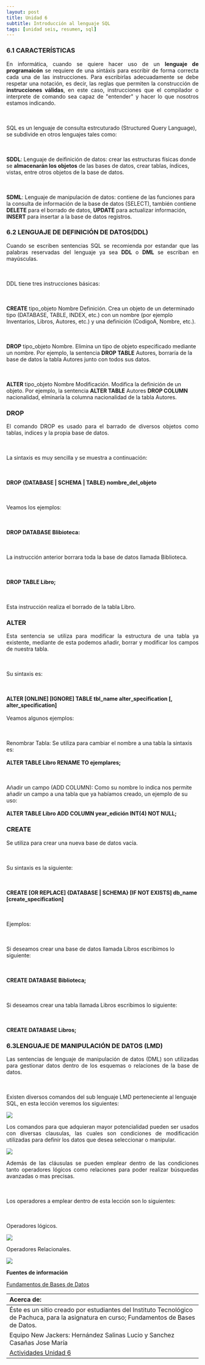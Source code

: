 ```yaml
---
layout: post
title: Unidad 6
subtitle: Introducción al lenguaje SQL
tags: [unidad seis, resumen, sql]
---
```


### 6.1 CARACTERÍSTICAS

<p style="text-align: justify;">En informática, cuando se quiere hacer uso de un <b>lenguaje de programaicón</b> se requiere de una sintáxis para escribir de forma correcta cada una de las instrucciones. Para escribirlas adecuadamente se debe respetar una notación, es decir, las reglas que permiten la construcción de <b>instrucciones válidas</b>, en este caso, instrucciones que el compilador o interprete de comando sea capaz de "entender" y hacer lo que nosotros estamos indicando.

<br><br>SQL es un lenguaje de consulta estrcuturado (Structured Query Language), se subdivide en otros lenguajes tales como:

<br><br><b>SDDL</b>: Lenguaje de deifinición de datos: crear las estructuras físicas donde se <b>almacenarán los objetos</b> de las bases de datos, crear tablas, índices, vistas, entre otros objetos de la base de datos.

<br><br><b>SDML</b>: Lenguaje de manipulación de datos: contiene de las funciones para la consulta de información de la base de datos (SELECT), también contiene <b>DELETE</b> para el borrado de datos, <b>UPDATE</b> para actualizar información, <b>INSERT</b> para insertar a la base de datos registros.</p>

### 6.2 LENGUAJE DE DEFINICIÓN DE DATOS(DDL)

<p style="text-align: justify;">Cuando se escriben sentencias SQL se recomienda por estandar que las palabras reservadas del lenguaje ya sea <b>DDL</b> o <b>DML</b> se escriban en mayúsculas.

<br><br>DDL tiene tres instrucciones básicas:

<br><br><b>CREATE</b> tipo_objeto Nombre Definición. Crea un objeto de un determinado tipo (DATABASE, TABLE, INDEX, etc.) con un nombre (por ejemplo Inventarios, Libros, Autores, etc.) y una definición (CodigoA, Nombre, etc.).

<br><br><b>DROP</b> tipo_objeto Nombre. Elimina un tipo de objeto  especificado mediante un nombre. Por ejemplo, la sentencia <b>DROP TABLE</b> Autores, borraría de la base de datos la tabla Autores junto con todos sus datos.

<br><br><b>ALTER</b> tipo_objeto Nombre Modificación. Modifica la definición de un objeto. Por ejemplo, la sentencia <b>ALTER TABLE</b> Autores <b>DROP COLUMN</b> nacionalidad, elminaría la columna nacionalidad de la tabla Autores.</p>

### DROP

<p style="text-align: justify;">El comando DROP es usado para el barrado de diversos objetos como tablas, indices y la propia base de datos.

<br><br>La sintaxis es muy sencilla y se muestra a continuación:

<br><br><b>DROP {DATABASE | SCHEMA | TABLE} nombre_del_objeto</b>

<br><br>Veamos los ejemplos:

<br><br><b>DROP DATABASE Blibioteca:</b>

<br><br>La instrucción anterior borrara toda la base de datos llamada Biblioteca.

<br><br><b>DROP TABLE Libro;</b>

<br><br>Esta instrucción realiza el borrado de la tabla Libro.</p>

### ALTER

<p style="text-align: justify;">Esta sentencia se utiliza para modificar la estructura de una tabla ya existente, mediante de esta podemos añadir, borrar y modificar los campos de nuestra tabla. 

<br><br>Su sintaxis es:

<br><br><b>ALTER [ONLINE] [IGNORE] TABLE tbl_name
alter_specification [, alter_specification]</b>
<br><br>Veamos algunos ejemplos:

<br><br>Renombrar Tabla: Se utiliza para cambiar el nombre a una tabla la sintaxis es:
<br><br><b>ALTER TABLE Libro RENAME TO ejemplares;</b>

<br><br>Añadir un campo (ADD COLUMN): Como su nombre lo indica nos permite añadir un campo a una tabla que ya habíamos creado, un ejemplo de su uso:
<br><br><b>ALTER TABLE Libro ADD COLUMN year_edición INT(4) NOT NULL;</b></p>

### CREATE

<p style="text-align: justify;">Se utiliza para crear una nueva base de datos vacía.

<br><br>Su sintaxis es la siguiente:

<br><br><b>CREATE [OR REPLACE] {DATABASE | SCHEMA} [IF NOT EXISTS] db_name
[create_specification] </b>
    
<br><br>Ejemplos:

<br><br>Si deseamos crear una base de datos llamada Libros escribimos lo siguiente:

<br><br><b>CREATE DATABASE Biblioteca;</b>

<br><br>Si deseamos crear una tabla llamada Libros escribimos lo siguiente:

<br><br><b>CREATE DATABASE Libros;</b></p>

### 6.3LENGUAJE DE MANIPULACIÓN DE DATOS (LMD)


<p style="text-align: justify;">Las sentencias de lenguaje de manipulación de datos (DML) son utilizadas para gestionar datos dentro de los esquemas o relaciones de la base de datos.

<br><br>Existen diversos comandos del sub lenguaje LMD perteneciente al lenguaje SQL, en esta lección veremos los siguientes:</p>

<img src ="https://basededatostec.github.io/img/borra.png">


<p style="text-align: justify;">Los comandos para que adquieran mayor potencialidad pueden ser usados con diversas clausulas, las cuales son condiciones de modificación utilizadas para definir los datos que desea seleccionar o manipular.</p>

<img src ="https://basededatostec.github.io/img/borra2.png">

<p style="text-align: justify;">Además de las cláusulas se pueden emplear dentro de las condiciones tanto operadores lógicos como relaciones para poder realizar búsquedas avanzadas o mas precisas.

<br><br>Los operadores a emplear dentro de esta lección son lo siguientes:

<br><br>Operadores lógicos.</p>

<img src ="https://basededatostec.github.io/img/borrame3.png">

<p style="text-align: justify;">Operadores Relacionales.</p>

<img src ="https://basededatostec.github.io/img/borrame4.png">

__Fuentes de información__

[Fundamentos de Bases de Datos](http://fundamentosbditp.blogspot.mx/p/blog-page_16.html "fuente")

|  Acerca de: | 
| :------ | 
| Éste es un sitio creado por estudiantes del Instituto Tecnológico de Pachuca, para la asignatura en curso; Fundamentos de Bases de Datos. | 
| Equipo New Jackers: Hernández Salinas Lucio y Sanchez Casañas Jose María |
| <a href="https://basededatostec.github.io/unidadseis/">Actividades Unidad 6</a> |







